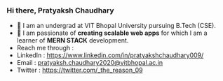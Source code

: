 ### Hi there, Pratyaksh Chaudhary

<!--
**pratyaksh009/pratyaksh009** is a ✨ _special_ ✨ repository because its `README.md` (this file) appears on your GitHub profile.

Here are some ideas to get you started:

- 🔭 I’m currently working on ...
- 🌱 I’m currently learning React.
- 👯 I’m looking to collaborate on web development.
- 🤔 I’m looking for help with ...
- 💬 Ask me about ...
- 📫 How to reach me: pratyakshchaudhary787@gmail.com
- 😄 Pronouns: ...
- ⚡ Fun fact: ...
-->
- 🔭 I am an undergrad at VIT Bhopal University pursuing B.Tech (CSE).
- 👯 I am passionate of **creating scalable web apps** for which I am a learner of **MERN STACK** development.
- Reach me through :
- LinkedIn : https://www.linkedin.com/in/pratyakshchaudhary009/
- Email : pratyaksh.chaudhary2020@vitbhopal.ac.in
- Twitter : https://twitter.com/_the_reason_09

